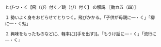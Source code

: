 とび‐つ・く【飛（び）付く／跳（び）付く】 の解説
［動カ五（四）］

１ 勢いよく身をおどらせてとりつく。飛びかかる。「子供が母親に―・く」「柳に―・く蛙」

２ 興味をもったものなどに、軽率に[[手を出す]]。「もうけ話に―・く」「流行に―・く」